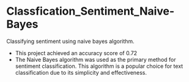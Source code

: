 # Classfication_Sentiment_Naive-Bayes
Classifying sentiment using naive bayes algorithm.
- This project achieved an accuracy score of 0.72
- The Naive Bayes algorithm was used as the primary method for sentiment classification. This algorithm is a popular choice for text classification due to its simplicity and effectiveness.
